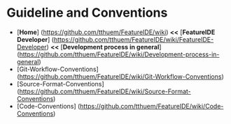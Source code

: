 # Guideline and Conventions

* [**Home**] (https://github.com/tthuem/FeatureIDE/wiki) **<<** [**FeatureIDE Developer**] (https://github.com/tthuem/FeatureIDE/wiki/FeatureIDE-Developer) **<<** [**Development process in general**] (https://github.com/tthuem/FeatureIDE/wiki/Development-process-in-general)
* [Git-Workflow-Conventions] (https://github.com/tthuem/FeatureIDE/wiki/Git-Workflow-Conventions)
* [Source-Format-Conventions] (https://github.com/tthuem/FeatureIDE/wiki/Source-Format-Conventions)
* [Code-Conventions] (https://github.com/tthuem/FeatureIDE/wiki/Code-Conventions)